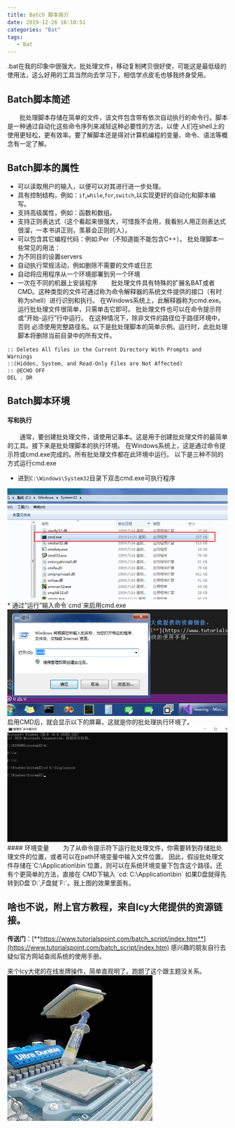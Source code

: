 ```yaml
---
title: Batch 脚本简介
date: 2019-12-26 16:10:51
categories: "Bat"
tags: 
   - Bat
---
```

.bat在我的印象中很强大，批处理文件，移动复制拷贝很好使，可能这是最低级的使用法，这么好用的工具当然向去学习下，相信学点皮毛也够我终身受用。
<!-- more -->

## Batch脚本简述
&emsp;&emsp;批处理脚本存储在简单的文件，该文件包含带有依次自动执行的命令行。脚本是一种通过自动化这些命令序列来减轻这种必要性的方法，以使
人们在shell上的使用更轻松，更有效率。要了解脚本还是得对计算机编程的变量、命令、语法等概念有一定了解。
## Batch脚本的属性
* 可以读取用户的输入，以便可以对其进行进一步处理。
* 具有控制结构，例如：`if`,`while`,`for`,`switch`,以实现更好的自动化和脚本编写。
* 支持高级属性，例如：函数和数组。
* 支持正则表达式（这个看起来很强大，可惜我不会用，我看别人用正则表达式很溜，一本书讲正则，羡慕会正则的人）。
* 可以包含其它编程代码：例如:Per（不知道能不能包含C++）。
批处理脚本一些常见的用法：
* 为不同目的设置servers
* 自动执行常规活动，例如删除不需要的文件或日志
* 自动将应用程序从一个环境部署到另一个环境
* 一次在不同的机器上安装程序
&emsp;&emsp;批处理文件具有特殊的扩展名BAT或者CMD。这种类型的文件可通过称为命令解释器的系统文件提供的接口（有时称为shell）进行识别和执行。
在Windows系统上，此解释器称为cmd.exe。
运行批处理文件很简单，只需单击它即可。 批处理文件也可以在命令提示符或“开始-运行”行中运行。 在这种情况下，除非文件的路径位于路径环境中，否则
必须使用完整路径名。以下是批处理脚本的简单示例。运行时，此批处理脚本将删除当前目录中的所有文件。
```
:: Deletes All files in the Current Directory With Prompts and Warnings
::(Hidden, System, and Read-Only Files are Not Affected)
:: @ECHO OFF
DEL . DR
```
## Batch脚本环境
#### 写和执行
&emsp;&emsp;通常，要创建批处理文件，请使用记事本。这是用于创建批处理文件的最简单的工具。接下来是批处理脚本的执行环境。
在Windows系统上，这是通过命令提示符或cmd.exe完成的。所有批处理文件都在此环境中运行。
以下是三种不同的方式运行cmd.exe
* 进到`C:\Windows\System32`目录下双击cmd.exe可执行程序
<img src="../image/bat/overview/cmd-dr.png">
* 通过“运行”输入命令`cmd`来启用cmd.exe
<img src="../image/bat/overview/cmd-line.png">
启用CMD后，就会显示以下的屏幕，这就是你的批处理执行环境了。
<img src="../image/bat/overview/cmd.png">
#### 环境变量
&emsp;&emsp;为了从命令提示符下运行批处理文件，你需要转到存储批处理文件的位置，或者可以在path环境变量中输入文件位置。
因此，假设批处理文件存储在`C:\Application\bin`位置，则可以在系统环境变量下包含这个路径。还有个更简单的方法，直接在
CMD下输入 `cd: C:\Application\bin` 如果D盘就得先转到D盘`D:`,F盘就`F:`。我上图的效果里面有。

## 啥也不说，附上官方教程，来自Icy大佬提供的资源链接。
**传送门**：[**https://www.tutorialspoint.com/batch_script/index.htm**](https://www.tutorialspoint.com/batch_script/index.htm)
感兴趣的朋友自行去疑似官方网站查阅系统的使用手册。

来个Icy大佬的在线发牌操作，简单直观明了。跑题了这个跟主题没关系。
<img src="../image/bat/overview/cpu.gif">


